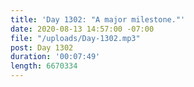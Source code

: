 ```yaml
---
title: 'Day 1302: "A major milestone."'
date: 2020-08-13 14:57:00 -07:00
file: "/uploads/Day-1302.mp3"
post: Day 1302
duration: '00:07:49'
length: 6670334
---
```


